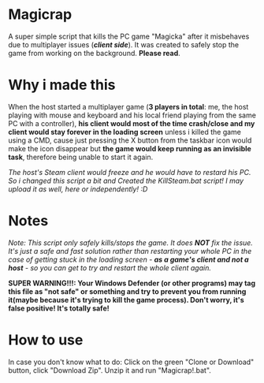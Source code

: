 # Magicrap
A super simple script that kills the PC game "Magicka" after it misbehaves due to multiplayer issues (***client side***).
It was created to safely stop the game from working on the background. **Please read**.

# Why i made this
When the host started a multiplayer game (**3 players in total**: me, the host playing with mouse and keyboard and his local friend playing from the same PC with a controller), **his client would most of the time crash/close and my client would stay forever in the loading screen** unless i killed the game using a CMD, cause just pressing the X button from the taskbar icon would make the icon disappear but **the game would keep running as an invisible task**, therefore being unable to start it again.

*The host's Steam client would freeze and he would have to restard his PC. So i changed this script a bit and Created the KillSteam.bat script! I may upload it as well, here or independently! :D*

# Notes
*Note: This script only safely kills/stops the game. It does ***NOT*** fix the issue. It's just a safe and fast solution rather than restarting your whole PC in the case of getting stuck in the loading screen - **as a game's client and not a host** - so you can get to try and restart the whole client again.*

**SUPER WARNING!!!: Your Windows Defender (or other programs) may tag this file as "not safe" or something and try to prevent you from running it(maybe because it's trying to kill the game process). Don't worry, it's false positive! It's totally safe!**

# How to use
In case you don't know what to do: Click on the green "Clone or Download" button, click "Download Zip". Unzip it and run "Magicrap!.bat".
